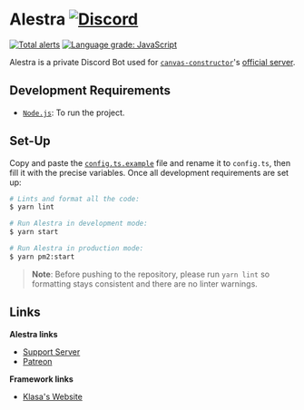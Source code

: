 # Alestra [![Discord](https://discordapp.com/api/guilds/254360814063058944/embed.png)](https://join.skyra.pw)

[![Total alerts](https://img.shields.io/lgtm/alerts/g/skyra-project/alestra.svg?logo=lgtm&logoWidth=18)](https://lgtm.com/projects/g/skyra-project/alestra/alerts/)
[![Language grade: JavaScript](https://img.shields.io/lgtm/grade/javascript/g/skyra-project/alestra.svg?logo=lgtm&logoWidth=18)](https://lgtm.com/projects/g/skyra-project/alestra/context:javascript)

Alestra is a private Discord Bot used for [`canvas-constructor`]'s [official server][cc-server].

## Development Requirements

-   [`Node.js`]: To run the project.

## Set-Up

Copy and paste the [`config.ts.example`] file and rename it to `config.ts`, then fill it with the precise variables.
Once all development requirements are set up:

```bash
# Lints and format all the code:
$ yarn lint

# Run Alestra in development mode:
$ yarn start

# Run Alestra in production mode:
$ yarn pm2:start
```

> **Note**: Before pushing to the repository, please run `yarn lint` so formatting stays consistent and there are no
> linter warnings.

## Links

**Alestra links**

-   [Support Server](https://join.skyra.pw)
-   [Patreon](https://donate.skyra.pw/patreon)

**Framework links**

-   [Klasa's Website](https://klasa.js.org)

<!-- Link Dump -->

[`canvas-constructor`]: https://github.com/kyranet/CanvasConstructor
[cc-server]: https://discord.gg/taNgb9d
[`node.js`]: https://nodejs.org/en/download/current/
[`config.ts.example`]: /config.ts.example
